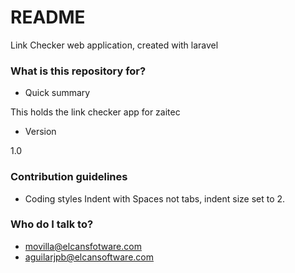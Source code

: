 # README #

Link Checker web application, created with laravel

### What is this repository for? ###

* Quick summary

This holds the link checker app for zaitec

* Version

1.0

### Contribution guidelines ###
* Coding styles
Indent with Spaces not tabs, indent size set to 2.

### Who do I talk to? ###

* movilla@elcansfotware.com
* aguilarjpb@elcansoftware.com

